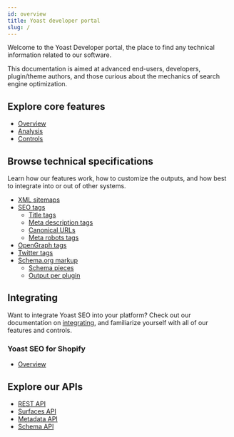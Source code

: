 ```yaml
---
id: overview
title: Yoast developer portal
slug: /
---
```


<head>
  <title>Yoast developer portal</title>
  <meta property="og:title" content="Yoast developer portal" />
</head>

Welcome to the Yoast Developer portal, the place to find any technical information related to our software.

This documentation is aimed at advanced end-users, developers, plugin/theme authors, and those curious about the mechanics of search engine optimization.

## Explore core features
- [Overview](features/)
- [Analysis](features/analysis/overview.md)
- [Controls](features/controls/overview.md)

## Browse technical specifications
Learn how our features work, how to customize the outputs, and how best to integrate into or out of other systems.

- [XML sitemaps](features/xml-sitemaps/)
- [SEO tags](features/seo-tags/canonical-urls/)
  - [Title tags](features/seo-tags/titles/)
  - [Meta description tags](features/seo-tags/descriptions/)
  - [Canonical URLs](features/seo-tags/canonical-urls/)
  - [Meta robots tags](features/seo-tags/meta-robots/overview.md)
- [OpenGraph tags](features/opengraph/)
- [Twitter tags](features/twitter/functional-specification.md)
- [Schema.org markup](features/schema/)
  - [Schema pieces](/features/schema/pieces/)
  - [Output per plugin](/features/schema/plugins/)

## Integrating
Want to integrate Yoast SEO into your platform? Check out our documentation on [integrating](/development/integrating.md), and familiarize yourself with all of our features and controls.

### Yoast SEO for Shopify
- [Overview](shopify/overview.md)

## Explore our APIs
- [REST API](customization/apis/rest-api)
- [Surfaces API](customization/apis/surfaces-api)
- [Metadata API](customization/apis/metadata-api)
- [Schema API](features/schema/api)
